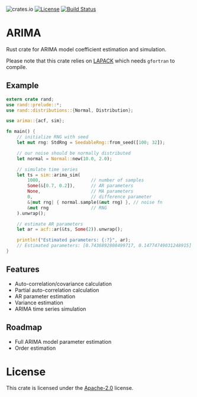 ![crates.io](https://img.shields.io/crates/v/arima.svg)
[![License](https://img.shields.io/badge/License-Apache%202.0-blue.svg)](https://github.com/krfricke/arima/blob/master/LICENSE)
[![Build Status](https://travis-ci.org/krfricke/arima.svg?branch=master)](https://travis-ci.org/krfricke/arima)
# ARIMA

Rust crate for ARIMA model coefficient estimation and simulation.

Please note that this crate relies on [LAPACK](https://crates.io/crates/lapack) which needs `gfortran` to compile.

## Example

```rust
extern crate rand;
use rand::prelude::*;
use rand::distributions::{Normal, Distribution};

use arima::{acf, sim};

fn main() {
    // initialize RNG with seed
    let mut rng: StdRng = SeedableRng::from_seed([100; 32]);

    // our noise should be normally distributed
    let normal = Normal::new(10.0, 2.0);

    // simulate time series
    let ts = sim::arima_sim(
        1000,                   // number of samples
        Some(&[0.7, 0.2]),      // AR parameters
        None,                   // MA parameters
        0,                      // difference parameter
        &|mut rng| { normal.sample(&mut rng) }, // noise fn
        &mut rng                // RNG
    ).unwrap();

    // estimate AR parameters
    let ar = acf::ar(&ts, Some(2)).unwrap();

    println!("Estimated parameters: {:?}", ar);
    // Estimated parameters: [0.7436892808499717, 0.14774749031248915]
}
```

## Features

- Auto-correlation/covariance calculation
- Partial auto-correlation calculation
- AR parameter estimation
- Variance estimation
- ARIMA time series simulation

## Roadmap

- Full ARIMA model parameter estimation
- Order estimation

# License

This crate is licensed under the [Apache-2.0](LICENSE) license.